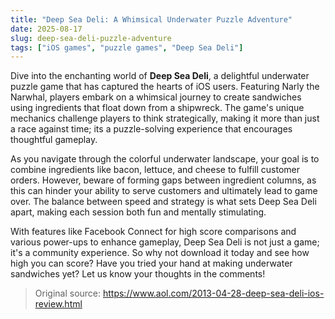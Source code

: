 ```yaml
---
title: "Deep Sea Deli: A Whimsical Underwater Puzzle Adventure"
date: 2025-08-17
slug: deep-sea-deli-puzzle-adventure
tags: ["iOS games", "puzzle games", "Deep Sea Deli"]
---
```


Dive into the enchanting world of **Deep Sea Deli**, a delightful underwater puzzle game that has captured the hearts of iOS users. Featuring Narly the Narwhal, players embark on a whimsical journey to create sandwiches using ingredients that float down from a shipwreck. The game's unique mechanics challenge players to think strategically, making it more than just a race against time; its a puzzle-solving experience that encourages thoughtful gameplay.

As you navigate through the colorful underwater landscape, your goal is to combine ingredients like bacon, lettuce, and cheese to fulfill customer orders. However, beware of forming gaps between ingredient columns, as this can hinder your ability to serve customers and ultimately lead to game over. The balance between speed and strategy is what sets Deep Sea Deli apart, making each session both fun and mentally stimulating.

With features like Facebook Connect for high score comparisons and various power-ups to enhance gameplay, Deep Sea Deli is not just a game; it's a community experience. So why not download it today and see how high you can score? Have you tried your hand at making underwater sandwiches yet? Let us know your thoughts in the comments!
> Original source: https://www.aol.com/2013-04-28-deep-sea-deli-ios-review.html